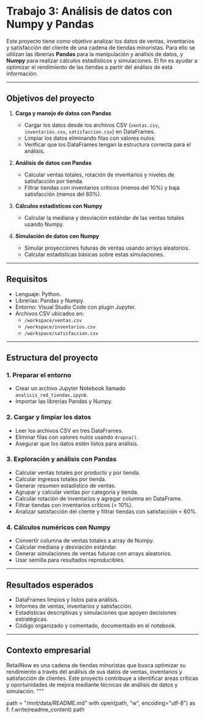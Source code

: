 # Trabajo 3: Análisis de datos con Numpy y Pandas

Este proyecto tiene como objetivo analizar los datos de ventas, inventarios y satisfacción del cliente de una cadena de tiendas minoristas. Para ello se utilizan las librerías **Pandas** para la manipulación y análisis de datos, y **Numpy** para realizar cálculos estadísticos y simulaciones. El fin es ayudar a optimizar el rendimiento de las tiendas a partir del análisis de esta información.

---

## Objetivos del proyecto

1. **Carga y manejo de datos con Pandas**
   - Cargar los datos desde los archivos CSV (`ventas.csv`, `inventarios.csv`, `satisfaccion.csv`) en DataFrames.
   - Limpiar los datos eliminando filas con valores nulos.
   - Verificar que los DataFrames tengan la estructura correcta para el análisis.

2. **Análisis de datos con Pandas**
   - Calcular ventas totales, rotación de inventarios y niveles de satisfacción por tienda.
   - Filtrar tiendas con inventarios críticos (menos del 10%) y baja satisfacción (menos del 60%).

3. **Cálculos estadísticos con Numpy**
   - Calcular la mediana y desviación estándar de las ventas totales usando Numpy.

4. **Simulación de datos con Numpy**
   - Simular proyecciones futuras de ventas usando arrays aleatorios.
   - Calcular estadísticas básicas sobre estas simulaciones.

---

## Requisitos

- Lenguaje: Python.
- Librerías: Pandas y Numpy.
- Entorno: Visual Studio Code con plugin Jupyter.
- Archivos CSV ubicados en:
  - `/workspace/ventas.csv`
  - `/workspace/inventarios.csv`
  - `/workspace/satisfaccion.csv`

---

## Estructura del proyecto

### 1. Preparar el entorno
- Crear un archivo Jupyter Notebook llamado `analisis_red_tiendas.ipynb`.
- Importar las librerías Pandas y Numpy.

### 2. Cargar y limpiar los datos
- Leer los archivos CSV en tres DataFrames.
- Eliminar filas con valores nulos usando `dropna()`.
- Asegurar que los datos estén listos para análisis.

### 3. Exploración y análisis con Pandas
- Calcular ventas totales por producto y por tienda.
- Calcular ingresos totales por tienda.
- Generar resumen estadístico de ventas.
- Agrupar y calcular ventas por categoría y tienda.
- Calcular rotación de inventarios y agregar columna en DataFrame.
- Filtrar tiendas con inventarios críticos (< 10%).
- Analizar satisfacción del cliente y filtrar tiendas con satisfacción < 60%.

### 4. Cálculos numéricos con Numpy
- Convertir columna de ventas totales a array de Numpy.
- Calcular mediana y desviación estándar.
- Generar simulaciones de ventas futuras con arrays aleatorios.
- Usar semilla para resultados reproducibles.

---

## Resultados esperados

- DataFrames limpios y listos para análisis.
- Informes de ventas, inventarios y satisfacción.
- Estadísticas descriptivas y simulaciones que apoyen decisiones estratégicas.
- Código organizado y comentado, documentado en el notebook.

---

## Contexto empresarial

RetailNow es una cadena de tiendas minoristas que busca optimizar su rendimiento a través del análisis de sus datos de ventas, inventarios y satisfacción de clientes. Este proyecto contribuye a identificar áreas críticas y oportunidades de mejora mediante técnicas de análisis de datos y simulación.
"""

path = "/mnt/data/README.md"
with open(path, "w", encoding="utf-8") as f:
    f.write(readme_content)
path
